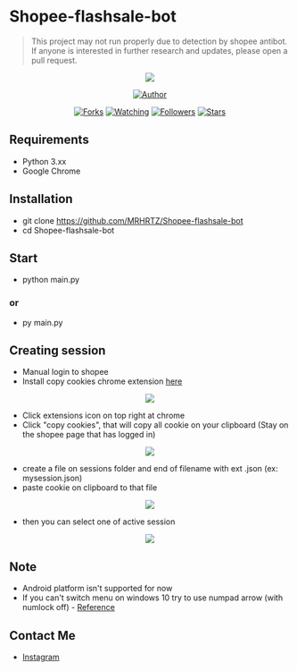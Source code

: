 # Shopee-flashsale-bot

> This project may not run properly due to detection by shopee antibot. If anyone is interested in further research and updates, please open a pull request.

<p align="center">
<img src="./media/screenshot/preview.png"/>
</p>
<p align="center">
</p>
<p align="center">
<a href="https://github.com/MRHRTZ"><img title="Author" src="https://img.shields.io/badge/Author-MRHRTZ-red.svg?style=for-the-badge&logo=github"></a>
</p>
<p align="center">
<a href="https://github.com/MRHRTZ/Shopee-flashsale-bot/network/members"><img title="Forks" src="https://img.shields.io/github/forks/MRHRTZ/Shopee-flashsale-bot?color=red&style=flat-square"></a>
<a href="https://github.com/MRHRTZ/Shopee-flashsale-bot/watchers"><img title="Watching" src="https://img.shields.io/github/watchers/MRHRTZ/Shopee-flashsale-bot?label=Watchers&color=blue&style=flat-square"></a>
<a href="https://github.com/MRHRTZ/Shopee-flashsale-bot"><img title="Followers" src="https://img.shields.io/github/followers/MRHRTZ?color=blue&style=flat-square"></a>
<a href="https://github.com/MRHRTZ/Shopee-flashsale-bot/stargazers/"><img title="Stars" src="https://img.shields.io/github/stars/MRHRTZ/Shopee-flashsale-bot?color=red&style=flat-square"></a>
</p>

## Requirements 
- Python 3.xx
- Google Chrome

## Installation
- git clone https://github.com/MRHRTZ/Shopee-flashsale-bot
- cd Shopee-flashsale-bot

## Start
- python main.py
### or
- py main.py

## Creating session

- Manual login to shopee
- Install copy cookies chrome extension <a href="https://chrome.google.com/webstore/detail/copy-cookies/jcbpglbplpblnagieibnemmkiamekcdg" target="_blank">here</a>
<center>
<img src="./media/screenshot/copycookies.png">
</center>

- Click extensions icon on top right at chrome
- Click "copy cookies", that will copy all cookie on your clipboard (Stay on the shopee page that has logged in)

<center>
<img src="./media/screenshot/copiedcookies.jpg">
</center>

- create a file on sessions folder and end of filename with ext .json (ex: mysession.json)
- paste cookie on clipboard to that file

<center>
<img src="./media/screenshot/session.png">
</center>

- then you can select one of active session

<center>
<img src="./media/screenshot/selectsession.png">
</center>

## Note
- Android platform isn't supported for now
- If you can't switch menu on windows 10 try to use numpad arrow (with numlock off) - <a href="https://github.com/magmax/python-inquirer/issues/117#issuecomment-1020013883" target="_blank">Reference</a>

## Contact Me
- <a href="https://www.instagram.com/hanif_az.sq.61" target="_blank">Instagram</a>
